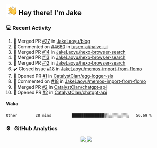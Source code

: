 <img alt="Night Coding" src="./assets/Hand%20Wave.gif" width='40' align="left"/><h2>Hey there! I'm Jake</h2>

### 💻 Recent Activity

<!--RECENT_ACTIVITY:start-->
1. 🎉 Merged PR [#27](https://github.com/JakeLaoyu/blog/pull/27) in [JakeLaoyu/blog](https://github.com/JakeLaoyu/blog)<br>
2. 💬 Commented on [#4660](https://github.com/tusen-ai/naive-ui/issues/4660#issuecomment-1834029003) in [tusen-ai/naive-ui](https://github.com/tusen-ai/naive-ui)<br>
3. 🎉 Merged PR [#14](https://github.com/JakeLaoyu/hexo-browser-search/pull/14) in [JakeLaoyu/hexo-browser-search](https://github.com/JakeLaoyu/hexo-browser-search)<br>
4. 🎉 Merged PR [#13](https://github.com/JakeLaoyu/hexo-browser-search/pull/13) in [JakeLaoyu/hexo-browser-search](https://github.com/JakeLaoyu/hexo-browser-search)<br>
5. 🎉 Merged PR [#12](https://github.com/JakeLaoyu/hexo-browser-search/pull/12) in [JakeLaoyu/hexo-browser-search](https://github.com/JakeLaoyu/hexo-browser-search)<br>
6. ✔️ Closed issue [#18](https://github.com/JakeLaoyu/memos-import-from-flomo/issues/18) in [JakeLaoyu/memos-import-from-flomo](https://github.com/JakeLaoyu/memos-import-from-flomo)<br>
7. 💪 Opened PR [#1](https://github.com/CatalystClan/egg-logger-sls/pull/1) in [CatalystClan/egg-logger-sls](https://github.com/CatalystClan/egg-logger-sls)<br>
8. 💬 Commented on [#18](https://github.com/JakeLaoyu/memos-import-from-flomo/issues/18#issuecomment-1818096808) in [JakeLaoyu/memos-import-from-flomo](https://github.com/JakeLaoyu/memos-import-from-flomo)<br>
9. 🎉 Merged PR [#2](https://github.com/CatalystClan/chatgpt-api/pull/2) in [CatalystClan/chatgpt-api](https://github.com/CatalystClan/chatgpt-api)<br>
10. 💪 Opened PR [#2](https://github.com/CatalystClan/chatgpt-api/pull/2) in [CatalystClan/chatgpt-api](https://github.com/CatalystClan/chatgpt-api)<br>
<!--RECENT_ACTIVITY:end-->

#### Waka

<!--START_SECTION:waka-->

```text
Other        28 mins         ██████████████▒░░░░░░░░░░   56.69 %
```

<!--END_SECTION:waka-->

### ⚙️ &nbsp; GitHub Analytics

<p align="center">
<a href="https://github.com/JakeLaoyu">
  <img height="180em" src="https://github-readme-stats-eight-theta.vercel.app/api?username=jakelaoyu&show_icons=true&theme=algolia&include_all_commits=true&count_private=true"/>
  <img height="180em" src="https://github-readme-stats-eight-theta.vercel.app/api/top-langs/?username=jakelaoyu&layout=compact&langs_count=8&theme=algolia&hide=html&count_private=true"/>
</a>
</p>

<!-- ### 🤝🏻 &nbsp; Connect with Me

<p align="center">
<a href="https://i.jakeyu.top"><img src="https://img.shields.io/badge/-i.jakeyu.top-3423A6?style=flat&logo=Google-Chrome&logoColor=white"/></a>
<a href="mailto:jake.laoyu@gmail.com"><img src="https://img.shields.io/badge/-jake.laoyu@gmail.com-D14836?style=flat&logo=Gmail&logoColor=white"/></a>
</p> -->
